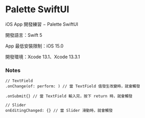 # Palette SwiftUI

iOS App 開發練習 − Palette SwiftUI

開發語言：Swift 5

App 最低安裝限制：iOS 15.0

開發環境：Xcode 13.1、Xcode 13.3.1

### Notes
```swift=
// TextField
.onChange(of: perform: ) // 當 TextField 值發生改變時，就會觸發

.onSubmit{} // 當 TextField 輸入完，按下 return 時，就會觸發

// Slider
onEditingChanged: {} // 當 Slider 滑動時，就會觸發
```

